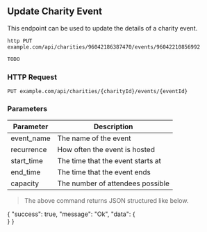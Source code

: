## Update Charity Event
This endpoint can be used to update the details of a charity event.

```shell
http PUT example.com/api/charities/96042186387470/events/96042210856992
```

```javascript
TODO
```

### HTTP Request

`PUT example.com/api/charities/{charityId}/events/{eventId}`

### Parameters

Parameter | Description
--------- | -----------
event_name | The name of the event
recurrence | How often the event is hosted
start_time | The time that the event starts at
end_time | The time that the event ends
capacity | The number of attendees possible

> The above command returns JSON structured like below.

{
    "success": true,
    "message": "Ok",
    "data": {       
    }
}
